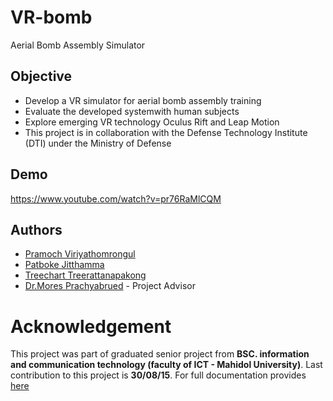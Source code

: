 # VR-bomb

Aerial Bomb Assembly Simulator

## Objective

- Develop a VR simulator for aerial bomb assembly training
- Evaluate the developed systemwith human subjects
- Explore emerging VR technology Oculus Rift and Leap Motion
- This project is in collaboration with the Defense Technology Institute (DTI) under the Ministry of Defense

## Demo

https://www.youtube.com/watch?v=pr76RaMlCQM

## Authors

- [Pramoch Viriyathomrongul](https://github.com/kingdomax)
- [Patboke Jitthamma](https://github.com/pjitthamma)
- [Treechart Treerattanapakong](https://www.facebook.com/treechart.treerattanapakong)
- [Dr.Mores Prachyabrued](https://www.facebook.com/mark.mores) - Project Advisor

# Acknowledgement 

This project was part of graduated senior project from
**BSC. information and communication technology (faculty of ICT - Mahidol University)**.
Last contribution to this project is **30/08/15**.
For full documentation provides [here](https://github.com/kingdomax/vr-bomb/blob/master/VRBomb_Final_Document%20(08-30-15).docx)
